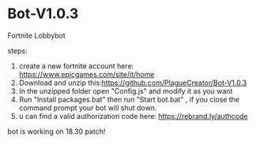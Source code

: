 # Bot-V1.0.3
Fortnite Lobbybot

steps:
1. create a new fortnite account here: https://www.epicgames.com/site/it/home
2. Download and unzip this:https://github.com/PlagueCreator/Bot-V1.0.3
3. In the unzipped folder open "Config.js" and modify it as you want
4. Run "Install packages.bat" then run "Start bot.bat" , if you close the command prompt your bot will shut down.
5. u can find a valid authorization code here: https://rebrand.ly/authcode

bot is working on 18.30 patch!

